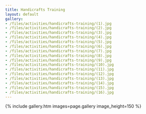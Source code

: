 ```yaml
---
title: Handicrafts Training
layout: default
gallery:
- /files/activities/handicrafts-training/(1).jpg
- /files/activities/handicrafts-training/(2).jpg
- /files/activities/handicrafts-training/(3).jpg
- /files/activities/handicrafts-training/(4).jpg
- /files/activities/handicrafts-training/(5).jpg
- /files/activities/handicrafts-training/(6).jpg
- /files/activities/handicrafts-training/(7).jpg
- /files/activities/handicrafts-training/(8).jpg
- /files/activities/handicrafts-training/(9).jpg
- /files/activities/handicrafts-training/(10).jpg
- /files/activities/handicrafts-training/(11).jpg
- /files/activities/handicrafts-training/(12).jpg
- /files/activities/handicrafts-training/(13).jpg
- /files/activities/handicrafts-training/(14).jpg
- /files/activities/handicrafts-training/(15).jpg
- /files/activities/handicrafts-training/(16).jpg
---
```

{% include gallery.htm images=page.gallery image_height=150 %}